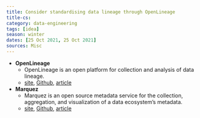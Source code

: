 ```yaml
---
title: Consider standardising data lineage through OpenLineage
title-cs: 
category: data-engineering
tags: [idea]
season: winter
dates: [25 Oct 2021, 25 Oct 2021]
sources: Misc
---
```


- **OpenLineage**
	- OpenLineage is an open platform for collection and analysis of data lineage.
	- [site](https://openlineage.io/), [Github](https://github.com/OpenLineage/OpenLineage), [article](https://hightouch.io/blog/exploring-data-lineage-with-open-lineage/)
- **Marquez**
	- Marquez is an open source metadata service for the collection, aggregation, and visualization of a data ecosystem’s metadata.
	- [site](https://marquezproject.github.io/marquez/), [Github](https://github.com/MarquezProject/marquez), [article](https://openlineage.io/blog/dbt-with-marquez/)